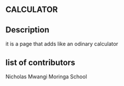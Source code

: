 ## CALCULATOR
## Description
it is a page that adds like an odinary calculator
## list of contributors
Nicholas Mwangi
Moringa School
